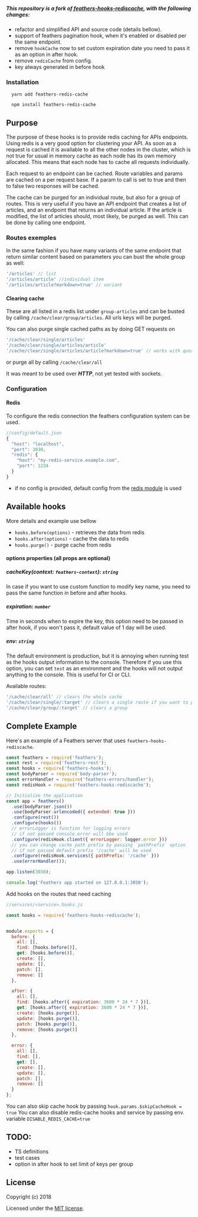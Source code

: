 ##### This repository is a fork of [feathers-hooks-rediscache](https://github.com/idealley/feathers-hooks-rediscache), with the following changes:
- refactor and simplified API and source code (details bellow).
- support of feathers pagination hook, when it's enabled or disabled per the same endpoint.
- remove `hookCache` now to set custom expiration date you need to pass it as an option in after hook.
- remove `redisCache` from config.
- key always generated in before hook

### Installation

```
  yarn add feathers-redis-cache
```    
```
  npm install feathers-redis-cache
```    

## Purpose
The purpose of these hooks is to provide redis caching for APIs endpoints. Using redis is a very good option for clustering your API. As soon as a request is cached it is available to all the other nodes in the cluster, which is not true for usual in memory cache as each node has its own memory allocated. This means that each node has to cache all requests individually.

Each request to an endpoint can be cached. Route variables and params are cached on a per request base. If a param to call is set to true and then to false two responses will be cached.

The cache can be purged for an individual route, but also for a group of routes. This is very useful if you have an API endpoint that creates a list of articles, and an endpoint that returns an individual article. If the article is modified, the list of articles should, most likely, be purged as well. This can be done by calling one endpoint.

### Routes exemples
In the same fashion if you have many variants of the same endpoint that return similar content based on parameters you can bust the whole group as well:

```js
'/articles' // list
'/articles/article' //individual item
'/articles/article?markdown=true' // variant
```
#### Clearing cache
These are all listed in a redis list under `group-articles` and can be busted by calling `/cache/clear/group/articles`. All urls keys will be purged.

You can also purge single cached paths as by doing GET requests on 
```js
'/cache/clear/single/articles'
'/cache/clear/single/articles/article'
'/cache/clear/single/articles/article?markdown=true' // works with query strings too
```

or purge all by calling `/cache/clear/all`

It was meant to be used over **_HTTP_**, not yet tested with sockets.

### Configuration
#### Redis
To configure the redis connection the feathers configuration system can be used.
```js
//config/default.json
{
  "host": "localhost",
  "port": 3030,
  "redis": {
    "host": "my-redis-service.example.com",
    "port": 1234
  }
}
```
* if no config is provided, default config from the [redis module](https://github.com/NodeRedis/node_redis) is used

## Available hooks
More details and example use bellow

* `hooks.before(options)` - retrieves the data from redis
* `hooks.after(options)` - cache the data to redis
* `hooks.purge()` - purge cache from redis

#### options properties (all props are optional)

##### cacheKey(context: `feathers-context`): `string`
In case if you want to use custom function to modify key name, you need to pass the same function in before and after hooks.

##### expiration: `number`
Time in seconds when to expire the key, this option need to be passed in after hook, if you won't pass it, default value of 1 day will be used.

##### env: `string`
The default environment is production, but it is annoying when running test as the hooks output information to the console. Therefore if you use this option, you can set `test` as an environment and the hooks will not output anything to the console. This is useful for CI or CLI.

Available routes:
```js
'/cache/clear/all' // clears the whole cache
'/cache/clear/single/:target' // clears a single route if you want to purge a route with params just adds them target?param=1
'/cache/clear/group/:target' // clears a group
```

## Complete Example

Here's an example of a Feathers server that uses `feathers-hooks-rediscache`.

```js
const feathers = require('feathers');
const rest = require('feathers-rest');
const hooks = require('feathers-hooks');
const bodyParser = require('body-parser');
const errorHandler = require('feathers-errors/handler');
const redisHook = require('feathers-hooks-rediscache');

// Initialize the application
const app = feathers()
  .use(bodyParser.json())
  .use(bodyParser.urlencoded({ extended: true }))
  .configure(rest())
  .configure(hooks())
  // errorLogger is function for logging errors
  // if not passed console.error will bbe used
  .configure(redisHook.client({ errorLogger: logger.error }))
  // you can change cache path prefix by passing `pathPrefix` option
  // if not passed default prefix '/cache' will be used
  .configure(redisHook.services({ pathPrefix: '/cache' }))
  .use(errorHandler());

app.listen(3030);

console.log('Feathers app started on 127.0.0.1:3030');
```

Add hooks on the routes that need caching
```js
//services/<service>.hooks.js

const hooks = require('feathers-hooks-rediscache');


module.exports = {
  before: {
    all: [],
    find: [hooks.before()],
    get: [hooks.before()],
    create: [],
    update: [],
    patch: [],
    remove: []
  },

  after: {
    all: [],
    find: [hooks.after({ expiration: 3600 * 24 * 7 })],
    get: [hooks.after({ expiration: 3600 * 24 * 7 })],
    create: [hooks.purge()],
    update: [hooks.purge()],
    patch: [hooks.purge()],
    remove: [hooks.purge()]
  },

  error: {
    all: [],
    find: [],
    get: [],
    create: [],
    update: [],
    patch: [],
    remove: []
  }
};
```

You can also skip cache hook by passing `hook.params.$skipCacheHook = true`
You can also disable redis-cache hooks and service by passing env. variable `DISABLE_REDIS_CACHE=true`

## TODO:
- TS definitions
- test cases
- option in after hook to set limit of keys per group
## License

Copyright (c) 2018

Licensed under the [MIT license](LICENSE).
